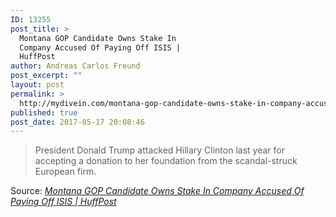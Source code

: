 ```yaml
---
ID: 13255
post_title: >
  Montana GOP Candidate Owns Stake In
  Company Accused Of Paying Off ISIS |
  HuffPost
author: Andreas Carlos Freund
post_excerpt: ""
layout: post
permalink: >
  http://mydivein.com/montana-gop-candidate-owns-stake-in-company-accused-of-paying-off-isis-huffpost/
published: true
post_date: 2017-05-17 20:08:46
---
```

<blockquote><a href="http://www.huffingtonpost.com/entry/gianforte-lafargeholcim-isis_us_591c710be4b0ed14cddb53fa?wgo&amp;ncid=inblnkushpmg00000009"><img class="alignnone size-full" src="http://54.210.60.61.xip.io/wp-content/uploads/2017/05/591c73731600002000c5bb8a.jpeg" alt="" /></a>President Donald Trump attacked Hillary Clinton last year for accepting a donation to her foundation from the scandal-struck European firm.</blockquote>
Source: <em><a href="http://www.huffingtonpost.com/entry/gianforte-lafargeholcim-isis_us_591c710be4b0ed14cddb53fa">Montana GOP Candidate Owns Stake In Company Accused Of Paying Off ISIS | HuffPost</a></em>